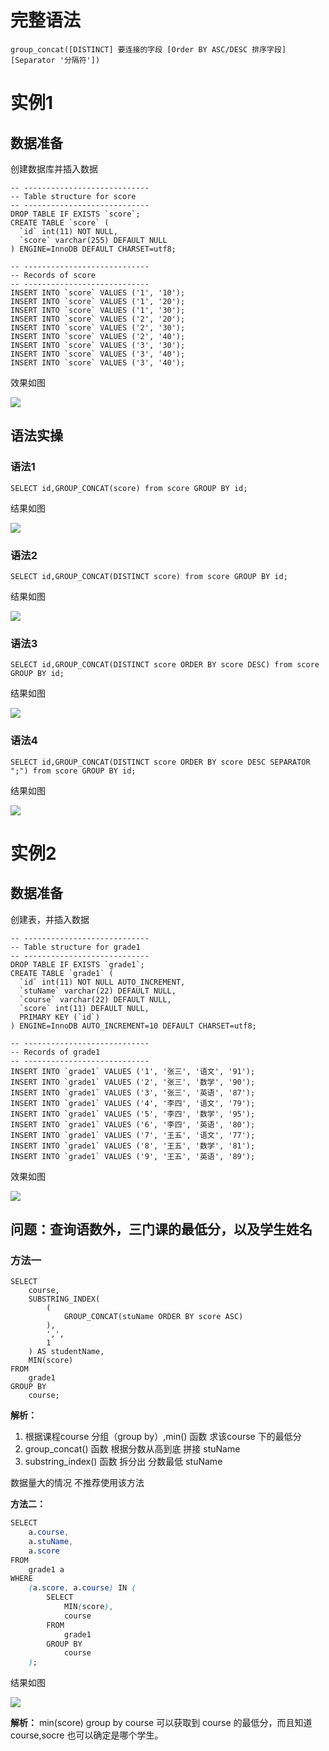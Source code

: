 # 完整语法

```mysql
group_concat([DISTINCT] 要连接的字段 [Order BY ASC/DESC 排序字段] [Separator '分隔符'])
```

# 实例1

## 数据准备

创建数据库并插入数据

```mysql
-- ----------------------------
-- Table structure for score
-- ----------------------------
DROP TABLE IF EXISTS `score`;
CREATE TABLE `score` (
  `id` int(11) NOT NULL,
  `score` varchar(255) DEFAULT NULL
) ENGINE=InnoDB DEFAULT CHARSET=utf8;

-- ----------------------------
-- Records of score
-- ----------------------------
INSERT INTO `score` VALUES ('1', '10');
INSERT INTO `score` VALUES ('1', '20');
INSERT INTO `score` VALUES ('1', '30');
INSERT INTO `score` VALUES ('2', '20');
INSERT INTO `score` VALUES ('2', '30');
INSERT INTO `score` VALUES ('2', '40');
INSERT INTO `score` VALUES ('3', '30');
INSERT INTO `score` VALUES ('3', '40');
INSERT INTO `score` VALUES ('3', '40');
```

效果如图

![](https://cdn.jsdelivr.net/gh/KK-0613/KK-Image/20220916112728.png)

## 语法实操

### 语法1

```mysql
SELECT id,GROUP_CONCAT(score) from score GROUP BY id;
```

结果如图

![](https://cdn.jsdelivr.net/gh/KK-0613/KK-Image/20220916112944.png)

### 语法2

```mysql
SELECT id,GROUP_CONCAT(DISTINCT score) from score GROUP BY id;
```

结果如图

![](https://cdn.jsdelivr.net/gh/KK-0613/KK-Image/20220916113026.png)

### 语法3

```mysql
SELECT id,GROUP_CONCAT(DISTINCT score ORDER BY score DESC) from score GROUP BY id;
```

结果如图

![](https://cdn.jsdelivr.net/gh/KK-0613/KK-Image/20220916113303.png)

### 语法4

```mysql
SELECT id,GROUP_CONCAT(DISTINCT score ORDER BY score DESC SEPARATOR ";") from score GROUP BY id;
```

结果如图

![](https://cdn.jsdelivr.net/gh/KK-0613/KK-Image/20220916113133.png)

# 实例2

## 数据准备

创建表，并插入数据

```mysql
-- ----------------------------
-- Table structure for grade1
-- ----------------------------
DROP TABLE IF EXISTS `grade1`;
CREATE TABLE `grade1` (
  `id` int(11) NOT NULL AUTO_INCREMENT,
  `stuName` varchar(22) DEFAULT NULL,
  `course` varchar(22) DEFAULT NULL,
  `score` int(11) DEFAULT NULL,
  PRIMARY KEY (`id`)
) ENGINE=InnoDB AUTO_INCREMENT=10 DEFAULT CHARSET=utf8;

-- ----------------------------
-- Records of grade1
-- ----------------------------
INSERT INTO `grade1` VALUES ('1', '张三', '语文', '91');
INSERT INTO `grade1` VALUES ('2', '张三', '数学', '90');
INSERT INTO `grade1` VALUES ('3', '张三', '英语', '87');
INSERT INTO `grade1` VALUES ('4', '李四', '语文', '79');
INSERT INTO `grade1` VALUES ('5', '李四', '数学', '95');
INSERT INTO `grade1` VALUES ('6', '李四', '英语', '80');
INSERT INTO `grade1` VALUES ('7', '王五', '语文', '77');
INSERT INTO `grade1` VALUES ('8', '王五', '数学', '81');
INSERT INTO `grade1` VALUES ('9', '王五', '英语', '89');
```

效果如图

![](https://cdn.jsdelivr.net/gh/KK-0613/KK-Image/20220916113504.png)

## **问题：查询语数外，三门课的最低分，以及学生姓名**

### 方法一

```mysql
SELECT
    course,
    SUBSTRING_INDEX(
        (
            GROUP_CONCAT(stuName ORDER BY score ASC)
        ),
        ',',
        1
    ) AS studentName,
    MIN(score)
FROM
    grade1
GROUP BY
    course;
```

**解析：**

1. 根据课程course 分组（group by）,min() 函数 求该course 下的最低分
2. group_concat() 函数 根据分数从高到底 拼接 stuName
3. substring_index() 函数 拆分出 分数最低 stuName

数据量大的情况 不推荐使用该方法



**方法二：**

```css
SELECT
    a.course,
    a.stuName,
    a.score
FROM
    grade1 a
WHERE
    (a.score, a.course) IN (
        SELECT
            MIN(score),
            course
        FROM
            grade1
        GROUP BY
            course
    );
```

结果如图

![](https://cdn.jsdelivr.net/gh/KK-0613/KK-Image/20220916113815.png)

**解析：**
min(score) group by course 可以获取到 course 的最低分，而且知道 course,socre 也可以确定是哪个学生。